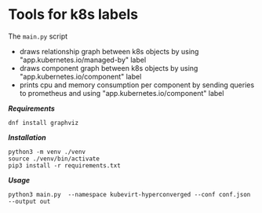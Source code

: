 # Tools for k8s labels

The `main.py` script
- draws relationship graph between k8s objects by using "app.kubernetes.io/managed-by" label
- draws component graph between k8s objects by using "app.kubernetes.io/component" label
- prints cpu and memory consumption per component by sending queries to prometheus and using "app.kubernetes.io/component" label 

***Requirements***
```
dnf install graphviz
```

***Installation***
```
python3 -m venv ./venv
source ./venv/bin/activate
pip3 install -r requirements.txt
```

 
***Usage***
```
python3 main.py  --namespace kubevirt-hyperconverged --conf conf.json --output out
```
